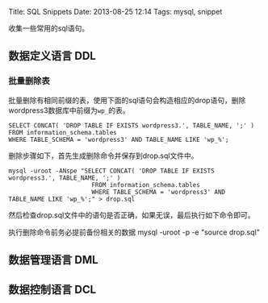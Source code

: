 Title: SQL Snippets
Date: 2013-08-25 12:14
Tags: mysql, snippet

收集一些常用的sql语句。

## 数据定义语言 DDL

### 批量删除表
批量删除有相同前缀的表，使用下面的sql语句会构造相应的drop语句，删除wordpress3数据库中前缀为`wp_`的表。

	SELECT CONCAT( 'DROP TABLE IF EXISTS wordpress3.', TABLE_NAME, ';' )
	FROM information_schema.tables
	WHERE TABLE_SCHEMA = 'wordpress3' AND TABLE_NAME LIKE 'wp_%';

删除步骤如下，首先生成删除命令并保存到drop.sql文件中。

	
	mysql -uroot -ANspe "SELECT CONCAT( 'DROP TABLE IF EXISTS wordpress3.', TABLE_NAME, ';' )
	                       FROM information_schema.tables
	                       WHERE TABLE_SCHEMA = 'wordpress3' AND TABLE_NAME LIKE 'wp_%';" > drop.sql

然后检查drop.sql文件中的语句是否正确，如果无误，最后执行如下命令即可。

执行删除命令前务必提前备份相关的数据
    mysql -uroot -p -e "source drop.sql" 
## 数据管理语言 DML

## 数据控制语言 DCL

